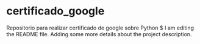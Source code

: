 # certificado_google
Repositorio para realizar certificado de google sobre Python
$ I am editing the README file. Adding some more details about the project description.
